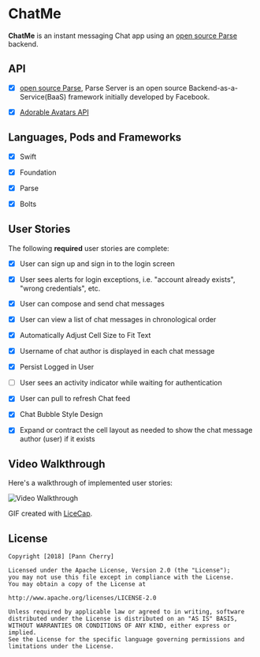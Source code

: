 # ChatMe

**ChatMe** is an instant messaging Chat app using an [open source Parse](http://parseplatform.org/) backend.


## API
- [x] [open source Parse](http://parseplatform.org/), Parse Server is an open source Backend-as-a-Service(BaaS) framework initially developed by Facebook. 
- [x] [Adorable Avatars API](https://github.com/adorableio/avatars-api) 


## Languages, Pods and Frameworks
- [x] Swift
- [x] Foundation
- [x] Parse
- [x] Bolts



## User Stories

The following **required** user stories are complete:

- [x] User can sign up and sign in to the login screen
- [x] User sees alerts for login exceptions, i.e. "account already exists", "wrong credentials", etc.
- [x] User can compose and send chat messages 
- [x] User can view a list of chat messages in chronological order 
- [x] Automatically Adjust Cell Size to Fit Text 
- [x] Username of chat author is displayed in each chat message 
- [x] Persist Logged in User
- [ ] User sees an activity indicator while waiting for authentication
- [x] User can pull to refresh Chat feed
- [x] Chat Bubble Style Design
- [x] Expand or contract the cell layout as needed to show the chat message author (user) if it exists



## Video Walkthrough

Here's a walkthrough of implemented user stories:

<img src='https://i.imgur.com/G90eb8A.gif' title='Video Walkthrough' width='' alt='Video Walkthrough' />

GIF created with [LiceCap](http://www.cockos.com/licecap/).



## License

    Copyright [2018] [Pann Cherry]

    Licensed under the Apache License, Version 2.0 (the "License");
    you may not use this file except in compliance with the License.
    You may obtain a copy of the License at

    http://www.apache.org/licenses/LICENSE-2.0

    Unless required by applicable law or agreed to in writing, software
    distributed under the License is distributed on an "AS IS" BASIS,
    WITHOUT WARRANTIES OR CONDITIONS OF ANY KIND, either express or implied.
    See the License for the specific language governing permissions and
    limitations under the License.

